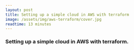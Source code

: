 ```yaml
---
layout: post
title: Setting up a simple cloud in AWS with terraform
image: /assets/img/aws-terraform/cover.jpg
readtime: 13 minutes
---
```


### Setting up a simple cloud in AWS with terraform.

<amp-img src="/assets/img/aws-terraform/craigs-simple-cloud.png"
  width="692"
  height="529"
  layout="responsive">
</amp-img>